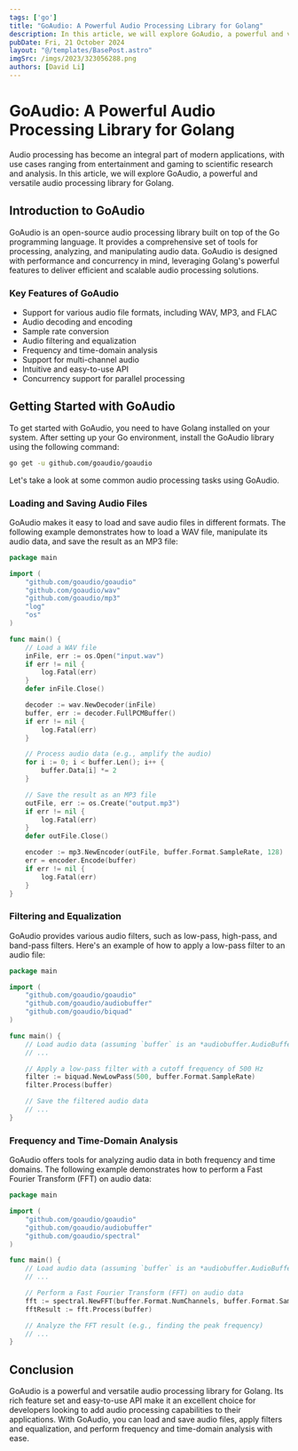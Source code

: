 ```yaml
---
tags: ['go']
title: "GoAudio: A Powerful Audio Processing Library for Golang"
description: In this article, we will explore GoAudio, a powerful and versatile audio processing library for Golang.
pubDate: Fri, 21 October 2024
layout: "@/templates/BasePost.astro"
imgSrc: /imgs/2023/323056288.png
authors: [David Li]
---
```


# GoAudio: A Powerful Audio Processing Library for Golang

Audio processing has become an integral part of modern applications, with use cases ranging from entertainment and gaming to scientific research and analysis. In this article, we will explore GoAudio, a powerful and versatile audio processing library for Golang.

## Introduction to GoAudio

GoAudio is an open-source audio processing library built on top of the Go programming language. It provides a comprehensive set of tools for processing, analyzing, and manipulating audio data. GoAudio is designed with performance and concurrency in mind, leveraging Golang's powerful features to deliver efficient and scalable audio processing solutions.

### Key Features of GoAudio

- Support for various audio file formats, including WAV, MP3, and FLAC
- Audio decoding and encoding
- Sample rate conversion
- Audio filtering and equalization
- Frequency and time-domain analysis
- Support for multi-channel audio
- Intuitive and easy-to-use API
- Concurrency support for parallel processing

## Getting Started with GoAudio

To get started with GoAudio, you need to have Golang installed on your system. After setting up your Go environment, install the GoAudio library using the following command:

```bash
go get -u github.com/goaudio/goaudio
```

Let's take a look at some common audio processing tasks using GoAudio.

### Loading and Saving Audio Files

GoAudio makes it easy to load and save audio files in different formats. The following example demonstrates how to load a WAV file, manipulate its audio data, and save the result as an MP3 file:

```go
package main

import (
	"github.com/goaudio/goaudio"
	"github.com/goaudio/wav"
	"github.com/goaudio/mp3"
	"log"
	"os"
)

func main() {
	// Load a WAV file
	inFile, err := os.Open("input.wav")
	if err != nil {
		log.Fatal(err)
	}
	defer inFile.Close()

	decoder := wav.NewDecoder(inFile)
	buffer, err := decoder.FullPCMBuffer()
	if err != nil {
		log.Fatal(err)
	}

	// Process audio data (e.g., amplify the audio)
	for i := 0; i < buffer.Len(); i++ {
		buffer.Data[i] *= 2
	}

	// Save the result as an MP3 file
	outFile, err := os.Create("output.mp3")
	if err != nil {
		log.Fatal(err)
	}
	defer outFile.Close()

	encoder := mp3.NewEncoder(outFile, buffer.Format.SampleRate, 128)
	err = encoder.Encode(buffer)
	if err != nil {
		log.Fatal(err)
	}
}
```

### Filtering and Equalization

GoAudio provides various audio filters, such as low-pass, high-pass, and band-pass filters. Here's an example of how to apply a low-pass filter to an audio file:

```go
package main

import (
	"github.com/goaudio/goaudio"
	"github.com/goaudio/audiobuffer"
	"github.com/goaudio/biquad"
)

func main() {
	// Load audio data (assuming `buffer` is an *audiobuffer.AudioBuffer)
	// ...

	// Apply a low-pass filter with a cutoff frequency of 500 Hz
	filter := biquad.NewLowPass(500, buffer.Format.SampleRate)
	filter.Process(buffer)

	// Save the filtered audio data
	// ...
}
```

### Frequency and Time-Domain Analysis

GoAudio offers tools for analyzing audio data in both frequency and time domains. The following example demonstrates how to perform a Fast Fourier Transform (FFT) on audio data:

```go
package main

import (
	"github.com/goaudio/goaudio"
	"github.com/goaudio/audiobuffer"
	"github.com/goaudio/spectral"
)

func main() {
	// Load audio data (assuming `buffer` is an *audiobuffer.AudioBuffer)
	// ...

	// Perform a Fast Fourier Transform (FFT) on audio data
	fft := spectral.NewFFT(buffer.Format.NumChannels, buffer.Format.SampleRate)
	fftResult := fft.Process(buffer)

	// Analyze the FFT result (e.g., finding the peak frequency)
	// ...
}
```

## Conclusion

GoAudio is a powerful and versatile audio processing library for Golang. Its rich feature set and easy-to-use API make it an excellent choice for developers looking to add audio processing capabilities to their applications. With GoAudio, you can load and save audio files, apply filters and equalization, and perform frequency and time-domain analysis with ease.